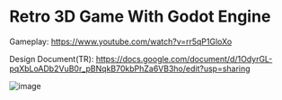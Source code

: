 # Retro 3D Game With Godot Engine
Gameplay: https://www.youtube.com/watch?v=rr5qP1GloXo 

Design Document(TR): https://docs.google.com/document/d/1OdyrGL-pqXbLoADb2VuB0r_pBNqkB70kbPhZa6VB3ho/edit?usp=sharing

![image](https://user-images.githubusercontent.com/55732238/189540767-7e6f3c6f-cf9c-4e6e-8b32-b6efef515550.png)
